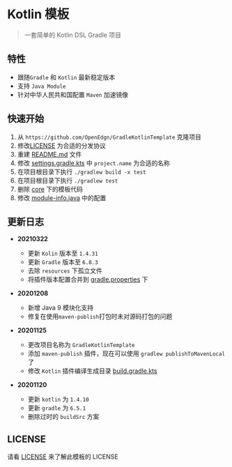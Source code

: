 # Kotlin 模板

> 一套简单的 Kotlin DSL Gradle 项目

## 特性

- 跟随`Gradle` 和 `Kotlin` 最新稳定版本
- 支持 `Java Module`
- 针对中华人民共和国配置 `Maven` 加速镜像

## 快速开始

1. 从 `https://github.com/OpenEdgn/GradleKotlinTemplate` 克隆项目
2. 修改[LICENSE](./LICENSE) 为合适的分发协议
3. 重建 [README.md](./README.md) 文件
4. 修改 [settings.gradle.kts](./settings.gradle.kts) 中 `project.name` 为合适的名称
5. 在项目根目录下执行 `./gradlew build -x test`
6. 在项目根目录下执行 `./gradlew test`
7. 删除 [core](./core) 下的模板代码
8. 修改 [module-info.java](./core/src/main/java/module-info.java) 中的配置

## 更新日志

- **20210322**
    - 更新 `Kolin` 版本至 `1.4.31`
    - 更新 `Gradle` 版本至 `6.8.3`
    - 去除 `resources` 下孤立文件
    - 将插件版本配置合并到 [gradle.properties](./gradle.properties) 下

- **20201208**
    - 新增 Java 9 模块化支持
    - 修复在使用`maven-publish`打包时未对源码打包的问题

- **20201125**
    - 更改项目名称为 `GradleKotlinTemplate`
    - 添加 `maven-publish` 插件，现在可以使用 `gradlew publishToMavenLocal` 了
    - 修改 `Kotlin` 插件编译生成目录 [build.gradle.kts](./core/build.gradle.kts#L9)

- **20201120**
    - 更新 `kotlin` 为 `1.4.10`
    - 更新 `gradle` 为 `6.5.1`
    - 删除过时的 `buildSrc` 方案

## LICENSE

请看 [LICENSE](./LICENSE) 来了解此模板的 LICENSE

